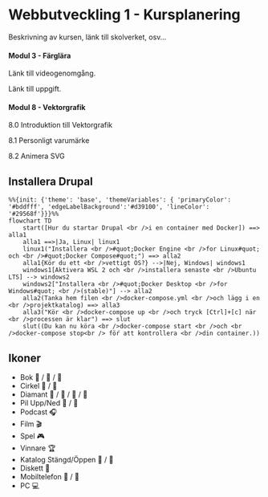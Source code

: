 # Webbutveckling 1 - Kursplanering

Beskrivning av kursen, länk till skolverket, osv…

#### Modul 3 - Färglära

Länk till videogenomgång.

Länk till uppgift.

#### Modul 8 - Vektorgrafik 

8.0 Introduktion till Vektorgrafik 

8.1 Personligt varumärke 

8.2 Animera SVG 

## Installera Drupal

```mermaid
%%{init: {'theme': 'base', 'themeVariables': { 'primaryColor': '#bddfff', 'edgeLabelBackground':'#d39100', 'lineColor': '#29568f'}}}%%
flowchart TD
    start([Hur du startar Drupal <br />i en container med Docker]) ==> alla1
    alla1 ==>|Ja, Linux| linux1 
    linux1("Installera <br />#quot;Docker Engine <br />for Linux#quot; och <br />#quot;Docker Compose#quot;") ==> alla2
    alla1{Kör du ett <br />vettigt OS?} -->|Nej, Windows| windows1
    windows1[Aktivera WSL 2 och <br />installera senaste <br />Ubuntu LTS] --> windows2
    windows2["Installera <br />#quot;Docker Desktop <br />for Windows#quot; <br />(stable)"] --> alla2
    alla2(Tanka hem filen <br />docker-compose.yml <br />och lägg i en <br />projektkatalog) ==> alla3 
    alla3("Kör <br />docker-compose up <br />och tryck [Ctrl]+[c] när <br />processen är klar") ==> slut
    slut((Du kan nu köra <br />docker-compose start <br />och <br />docker-compose stop<br /> föŕ att kontrollera <br />din container.))
```

## Ikoner 
* Bok &#x1F4D7; / &#x1F4D8; / &#x1F4D9;
* Cirkel &#x1F534; / &#x1F535;
* Diamant &#x1F536; / &#x1F537; / &#x1F538; / &#x1F539;
* Pil Upp/Ned &#x1F53A; / &#x1F53B;
* Podcast &#x1f3a7; 
* Film &#x1f3ac; 
* Spel &#x1f3ae; 
* Vinnare &#x1f3c6; 
* Katalog Stängd/Öppen &#x1f4c1; / &#x1f4c2;
* Diskett &#x1f4be;
* Mobiltelefon &#x1f4f1; / &#x1f4f5;
* PC &#x1f4bb;
